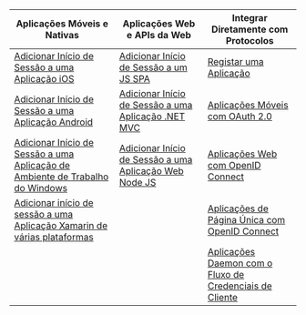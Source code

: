 | Aplicações Móveis e Nativas | Aplicações Web e APIs da Web | Integrar Diretamente com Protocolos |
| --- | --- | --- |
| [Adicionar Início de Sessão a uma Aplicação iOS](../articles/active-directory/develop/GuidedSetups/active-directory-ios.md) | [Adicionar Início de Sessão a um JS SPA](../articles/active-directory/develop/GuidedSetups/active-directory-javascriptspa.md) |[Registar uma Aplicação](../articles/active-directory/develop/active-directory-v2-app-registration.md) | 
| [Adicionar Início de Sessão a uma Aplicação Android](../articles/active-directory/develop/guidedsetups/active-directory-mobileanddesktopapp-android-intro.md) | [Adicionar Início de Sessão a uma Aplicação .NET MVC](../articles/active-directory/develop/guidedsetups/active-directory-serversidewebapp-aspnetwebappowin-intro.md) |[Aplicações Móveis com OAuth 2.0](../articles/active-directory/develop/active-directory-v2-protocols-oauth-code.md) |
| [Adicionar Início de Sessão a uma Aplicação de Ambiente de Trabalho do Windows](../articles/active-directory/develop/guidedsetups/active-directory-mobileanddesktopapp-windowsdesktop-intro.md) |[Adicionar Início de Sessão a uma Aplicação Web Node JS](../articles/active-directory/develop/active-directory-v2-devquickstarts-node-web.md) |[Aplicações Web com OpenID Connect](../articles/active-directory/develop/active-directory-v2-protocols-oidc.md) |
| [Adicionar início de sessão a uma Aplicação Xamarin de várias plataformas](https://github.com/Azure-Samples/active-directory-xamarin-native-v2)|  |[Aplicações de Página Única com OpenID Connect](../articles/active-directory/develop/active-directory-v2-protocols-implicit.md) |
|  |  | [Aplicações Daemon com o Fluxo de Credenciais de Cliente](../articles/active-directory/develop/active-directory-v2-protocols-oauth-client-creds.md) |
